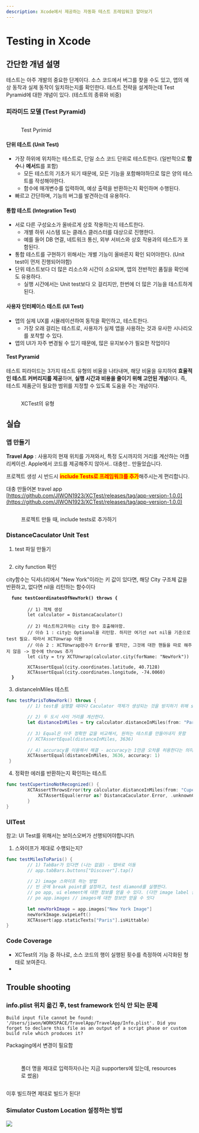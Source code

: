 ```yaml
---
description: Xcode에서 제공하는 자동화 테스트 프레임워크 알아보기
---
```


# Testing in Xcode

## 간단한 개념 설명

테스트는 아주 개발의 중요한 단계이다. 소스 코드에서 버그를 찾을 수도 있고, 앱의 예상 동작과 실제 동작이 일치하는지를 확인한다. 테스트 전략을 설계하는데 Test Pyramid에 대한 개념이 있다. (테스트의 종류와 비중)

### 피라미드 모델 (Test Pyramid)

<figure><img src="../../.gitbook/assets/image (7).png" alt=""><figcaption><p>Test Pyrimid</p></figcaption></figure>

#### 단위 테스트 (Unit Test)

* 가장 하위에 위치하는 테스트로, 단일 소스 코드 단위로 테스트한다. (일반적으로 **함수**나 **메서드**를 포함)
  * 모든 테스트의 기초가 되기 때문에, 모든 기능을 포함해야하므로 많은 양의 테스트를 작성해야한다.
  * 함수에 매개변수를 입력하여, 예상 출력을 반환하는지 확인하며 수행된다.
* 빠르고 간단하며, 기능의 버그를 발견하는데 유용하다.

#### 통합 테스트 (Integration Test)

* 서로 다른 구성요소가 올바르게 상호 작용하는지 테스트한다.
  * 개별 하위 시스템 또는 클래스 클러스터를 대상으로 진행한다.
  * 예를 들어 DB 연결, 네트워크 통신, 외부 서비스와 상호 작용과의 테스트가 포함된다.
* 통합 테스트를 구현하기 위해서는 개별 기능이 올바른지 확인 되어야한다. (Unit test이 먼저 진행되어야함)
* 단위 테스트보다 더 많은 리소스와 시간이 소요되며, 앱의 전반적인 품질을 확인에도 유용하다.
  * 실행 시간에서는 Unit test보다 오 걸리지만, 한번에 더 많은 기능을 테스트하게 된다.

#### 사용자 인터페이스 테스트 (UI Test)

* 앱의 실제 UX를 시뮬레이션하여 동작을 확인하고, 테스트한다.
  * 가장 오래 걸리는 테스트로, 사용자가 실제 앱을 사용하는 것과 유사한 시나리오를 포착할 수 있다.
* 앱의 UI가 자주 변경될 수 있기 때문에, 많은 유지보수가 필요한 작업이다



#### Test Pyramid

테스트 피라미드는 3가지 테스트 유형의 비율을 나타내며, 해당 비율을 유지하여 **효율적인 테스트 커버리지를 제공**하며, **실행 시간과 비용을 줄이기 위해 고안된 개념**이다. 즉, 테스트 제품군이 필요한 범위를 지정할 수 있도록 도움을 주는 개념이다.

<figure><img src="../../.gitbook/assets/image (29).png" alt=""><figcaption><p>XCTest의 유형</p></figcaption></figure>

## 실습

### 앱 만들기

**Travel App** : 사용자의 현재 위치를 가져와서, 특정 도시까지의 거리를 계산하는 어플리케이션. Apple에서 코드를 제공해주지 않아서.. 대충만.. 만들었습니다.&#x20;

프로젝트 생성 시 반드시 <mark style="color:red;">**include Tests로 프레임워크를 추가**</mark>해주시는게 편리합니다.

대충 만들어본 travel app [https://github.com/JIWON1923/XCTest/releases/tag/app-version-1.0.0](https://github.com/JIWON1923/XCTest/releases/tag/app-version-1.0.0)

<figure><img src="../../.gitbook/assets/image (13).png" alt=""><figcaption><p>프로젝트 만들 때, include tests로 추가하기</p></figcaption></figure>





### DistanceCaculator Unit Test

1.  test 파일 만들기



    <figure><img src="../../.gitbook/assets/image (9).png" alt=""><figcaption></figcaption></figure>
2. city function 확인

city함수는 딕셔너리에서 "New York"이라는 키 값이 있다면, 해당 City 구조체 값을 반환하고, 없다면 nil을 리턴하는 함수이다

<pre class="language-swift"><code class="lang-swift"><strong>  func testCoordinatesOfNewYork() throws {
</strong>        
        // 1) 객체 생성
        let calculator = DistancaCaculator()
        
        // 2) 테스트하고자하는 city 함수 호출해야함.
        // 이슈 1 : city는 Optional을 리턴함. 하지만 여기선 not nil을 기준으로 test 필요. 따라서 XCTUnwrap 이용
        // 이슈 2 : XCTUnwrap함수가 Error를 뱉지만, 그것에 대한 핸들을 따로 해주지 않음 -> 함수에 throws 추가
        let city = try XCTUnwrap(calculator.city(forName: "NewYork"))
        
        XCTAssertEqual(city.coordinates.latitude, 40.7128)
        XCTAssertEqual(city.coordinates.longitude, -74.0060)
<strong>  }
</strong></code></pre>



3. distanceInMiles 테스트

```swift
func testParisToNewYork() throws {
        // 1) test를 실행할 때마다 Caculator 객체가 생성되는 것을 방지하기 위해 setUp에서 객체를 생성한다. (13, 16번째 줄)
        
        // 2) 두 도시 사이 거리를 계산한다.
        let distanceInMiles = try calculator.distanceInMiles(from: "Paris", to: "NewYork")
        
        // 3) Equal은 아주 정확한 값을 비교해서, 원하는 테스트를 만들어내지 못함
        // XCTAssertEqual(distanceInMiles, 3636)
        
        // 4) accuracy를 이용해서 해결 - accuracy는 1만큼 오차를 허용한다는 의미
        XCTAssertEqual(distanceInMiles, 3636, accuracy: 1)
 }
```



4. 정확한 에러를 반환하는지 확인하는 테스트

```swift
func testCupertinoNotRecognized() {
        XCTAssertThrowsError(try calculator.distanceInMiles(from: "Cupertino", to: "NewYork")) { error in
            XCTAssertEqual(error as? DistancaCaculator.Error, .unknownCity("Cupertino"))
        }
}
```

###

### UITest

참고: UI Test를 위해서는 보이스오버가 선행되어야합니다!\\

1. 스와이프가 제대로 수행되는지?

```swift
func testMilesToParis() {
        // 1) TabBar가 있다면 (나는 없음) - 탭바로 이동
        // app.tabBars.buttons["Discover"].tap()
        
        // 2) image 스와이프 하는 방법
        // 빈 곳에 break point를 설정하고, test diamond를 실행한다.
        // po app, ui element에 대한 정보를 얻을 수 있다. (다만 image label 설정 필요)
        // po app.images // images에 대한 정보만 얻을 수 잇다
        
        let newYorkImage = app.images["New York Image"]
        newYorkImage.swipeLeft()
        XCTAssert(app.staticTexts["Paris"].isHittable)
}
```



### Code Coverage

* XCTest의 기능 중 하나로, 소스 코드의 행이 실행된 횟수를 측정하여 시각화된 형태로 보여준다.
*







## Trouble shooting

### info.plist 위치 옮긴 후, test framework 인식 안 되는 문제

```
Build input file cannot be found: '/Users/jiwon/WORKSPACE/TravelApp/TravelApp/Info.plist'. Did you forget to declare this file as an output of a script phase or custom build rule which produces it?
```

Packaging에서 변경이 필요함

<figure><img src="../../.gitbook/assets/image (2).png" alt=""><figcaption></figcaption></figure>

<figure><img src="../../.gitbook/assets/image (10).png" alt=""><figcaption><p>폴더 명을 제대로 입력하자(나는 지금 supporters에 있는데, resources로 썼음)</p></figcaption></figure>

<figure><img src="../../.gitbook/assets/image (1).png" alt=""><figcaption></figcaption></figure>

이후 빌드하면 제대로 빌드가 된다!



### Simulator Custom Location 설정하는 방법

![](<../../.gitbook/assets/image (24).png>)
